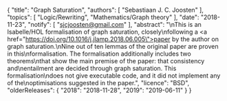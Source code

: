 {
    "title": "Graph Saturation",
    "authors": [
        "Sebastiaan J. C. Joosten"
    ],
    "topics": [
        "Logic/Rewriting",
        "Mathematics/Graph theory"
    ],
    "date": "2018-11-23",
    "notify": [
        "sjcjoosten@gmail.com"
    ],
    "abstract": "\nThis is an Isabelle/HOL formalisation of graph saturation, closely\nfollowing a <a href=\"https://doi.org/10.1016/j.jlamp.2018.06.005\">paper by the author</a> on graph saturation.\nNine out of ten lemmas of the original paper are proven in this\nformalisation. The formalisation additionally includes two theorems\nthat show the main premise of the paper: that consistency and\nentailment are decided through graph saturation. This formalisation\ndoes not give executable code, and it did not implement any of the\noptimisations suggested in the paper.",
    "licence": "BSD",
    "olderReleases": {
        "2018": "2018-11-28",
        "2019": "2019-06-11"
    }
}